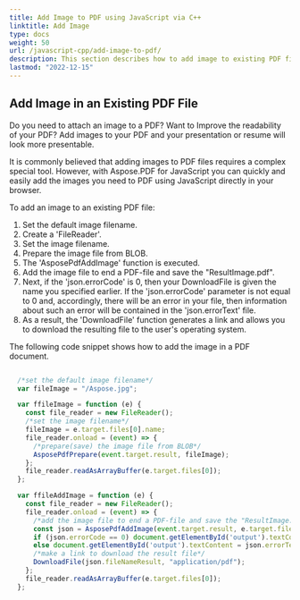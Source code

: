 ```yaml
---
title: Add Image to PDF using JavaScript via C++ 
linktitle: Add Image
type: docs
weight: 50
url: /javascript-cpp/add-image-to-pdf/
description: This section describes how to add image to existing PDF file using Aspose.PDF for JavaScript via C++.
lastmod: "2022-12-15"
---
```


## Add Image in an Existing PDF File

Do you need to attach an image to a PDF? Want to Improve the readability of your PDF? Add images to your PDF and your presentation or resume will look more presentable.

It is commonly believed that adding images to PDF files requires a complex special tool. However, with Aspose.PDF for JavaScript you can quickly and easily add the images you need to PDF using JavaScript directly in your browser.

To add an image to an existing PDF file:

1. Set the default image filename.
1. Create a 'FileReader'.
1. Set the image filename.
1. Prepare the image file from BLOB.
1. The 'AsposePdfAddImage' function is executed.
1. Add the image file to end a PDF-file and save the "ResultImage.pdf".
1. Next, if the 'json.errorCode' is 0, then your DownloadFile is given the name you specified earlier. If the 'json.errorCode' parameter is not equal to 0 and, accordingly, there will be an error in your file, then information about such an error will be contained in the 'json.errorText' file.
1. As a result, the 'DownloadFile' function generates a link and allows you to download the resulting file to the user's operating system.

The following code snippet shows how to add the image in a PDF document.

```js

  /*set the default image filename*/
  var fileImage = "/Aspose.jpg";

  var ffileImage = function (e) {
    const file_reader = new FileReader();
    /*set the image filename*/
    fileImage = e.target.files[0].name;
    file_reader.onload = (event) => {
      /*prepare(save) the image file from BLOB*/
      AsposePdfPrepare(event.target.result, fileImage);
    };
    file_reader.readAsArrayBuffer(e.target.files[0]);
  };

  var ffileAddImage = function (e) {
    const file_reader = new FileReader();
    file_reader.onload = (event) => {
      /*add the image file to end a PDF-file and save the "ResultImage.pdf"*/
      const json = AsposePdfAddImage(event.target.result, e.target.files[0].name, fileImage, "ResultImage.pdf");
      if (json.errorCode == 0) document.getElementById('output').textContent = json.fileNameResult;
      else document.getElementById('output').textContent = json.errorText;
      /*make a link to download the result file*/
      DownloadFile(json.fileNameResult, "application/pdf");
    };
    file_reader.readAsArrayBuffer(e.target.files[0]);
  };
```
